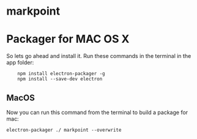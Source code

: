 # markpoint

# Packager for MAC OS X 

So lets go ahead and install it. Run these commands in the terminal in the app folder:

        npm install electron-packager -g
        npm install --save-dev electron

## MacOS

Now you can run this command from the terminal to build a package for mac:

    electron-packager ./ markpoint --overwrite 